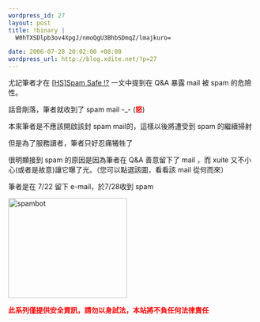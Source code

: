 ```yaml
--- 
wordpress_id: 27
layout: post
title: !binary |
  W0hTXSDlpb3ov4XpgJ/nmoQgU3BhbSDmqZ/lmajkuro=

date: 2006-07-28 20:02:00 +08:00
wordpress_url: http://blog.xdite.net/?p=27
---
```

<p>尤記筆者才在 <a href="http://xuite-joke.blogspot.com/2006/07/hsspam-safe.html">[HS]Spam Safe !?</a> 一文中提到在 Q&amp;A 暴露 mail 被 spam 的危險性。</p><p> 話音剛落，筆者就收到了 spam mail -_- (<font color="#ff0000"><strong>怒</strong></font>)</p><p>  本來筆者是不應該開啟該封 spam mail的，這樣以後將遭受到 spam 的繼續掃射</p><p> 但是為了服務讀者，筆者只好忍痛犧牲了</p><p>   很明顯接到 spam 的原因是因為筆者在 Q&amp;A 善意留下了 mail ，而 xuite 又不小心(或者是故意)讓它曝了光。（您可以點選該圖，看看該 mail 從何而來）</p><p>  筆者是在 7/22 留下 e-mail，於7/28收到 spam</p><p>  <a href="http://www.flickr.com/photos/49274115@N00/200236485/" title="Photo Sharing"><img src="http://static.flickr.com/78/200236485_ed45724c42_m.jpg" border="0" alt="spambot" width="240" height="202" /></a>  </p><p><font color="#ff0000"><strong>此系列僅提供安全資訊，請勿以身試法，本站將不負任何法律責任</strong></font></p>
